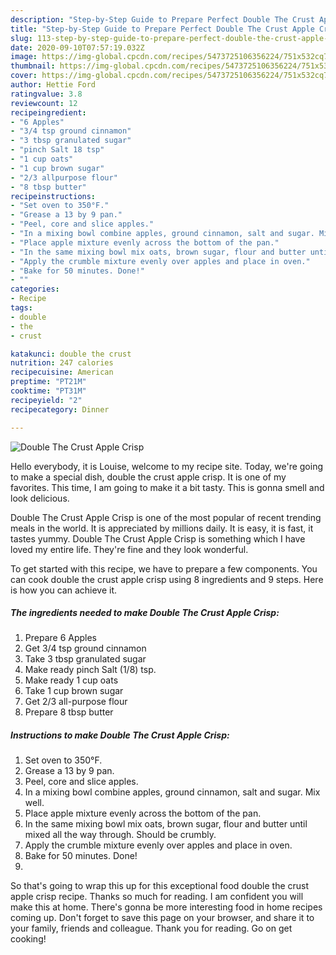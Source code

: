 ```yaml
---
description: "Step-by-Step Guide to Prepare Perfect Double The Crust Apple Crisp"
title: "Step-by-Step Guide to Prepare Perfect Double The Crust Apple Crisp"
slug: 113-step-by-step-guide-to-prepare-perfect-double-the-crust-apple-crisp
date: 2020-09-10T07:57:19.032Z
image: https://img-global.cpcdn.com/recipes/5473725106356224/751x532cq70/double-the-crust-apple-crisp-recipe-main-photo.jpg
thumbnail: https://img-global.cpcdn.com/recipes/5473725106356224/751x532cq70/double-the-crust-apple-crisp-recipe-main-photo.jpg
cover: https://img-global.cpcdn.com/recipes/5473725106356224/751x532cq70/double-the-crust-apple-crisp-recipe-main-photo.jpg
author: Hettie Ford
ratingvalue: 3.8
reviewcount: 12
recipeingredient:
- "6 Apples"
- "3/4 tsp ground cinnamon"
- "3 tbsp granulated sugar"
- "pinch Salt 18 tsp"
- "1 cup oats"
- "1 cup brown sugar"
- "2/3 allpurpose flour"
- "8 tbsp butter"
recipeinstructions:
- "Set oven to 350°F."
- "Grease a 13 by 9 pan."
- "Peel, core and slice apples."
- "In a mixing bowl combine apples, ground cinnamon, salt and sugar. Mix well."
- "Place apple mixture evenly across the bottom of the pan."
- "In the same mixing bowl mix oats, brown sugar, flour and butter until mixed all the way through. Should be crumbly."
- "Apply the crumble mixture evenly over apples and place in oven."
- "Bake for 50 minutes. Done!"
- ""
categories:
- Recipe
tags:
- double
- the
- crust

katakunci: double the crust 
nutrition: 247 calories
recipecuisine: American
preptime: "PT21M"
cooktime: "PT31M"
recipeyield: "2"
recipecategory: Dinner

---
```



![Double The Crust Apple Crisp](https://img-global.cpcdn.com/recipes/5473725106356224/751x532cq70/double-the-crust-apple-crisp-recipe-main-photo.jpg)

Hello everybody, it is Louise, welcome to my recipe site. Today, we're going to make a special dish, double the crust apple crisp. It is one of my favorites. This time, I am going to make it a bit tasty. This is gonna smell and look delicious.

Double The Crust Apple Crisp is one of the most popular of recent trending meals in the world. It is appreciated by millions daily. It is easy, it is fast, it tastes yummy. Double The Crust Apple Crisp is something which I have loved my entire life. They're fine and they look wonderful.




To get started with this recipe, we have to prepare a few components. You can cook double the crust apple crisp using 8 ingredients and 9 steps. Here is how you can achieve it.

##### The ingredients needed to make Double The Crust Apple Crisp:

1. Prepare 6 Apples
1. Get 3/4 tsp ground cinnamon
1. Take 3 tbsp granulated sugar
1. Make ready pinch Salt (1/8) tsp.
1. Make ready 1 cup oats
1. Take 1 cup brown sugar
1. Get 2/3 all-purpose flour
1. Prepare 8 tbsp butter




##### Instructions to make Double The Crust Apple Crisp:

1. Set oven to 350°F.
1. Grease a 13 by 9 pan.
1. Peel, core and slice apples.
1. In a mixing bowl combine apples, ground cinnamon, salt and sugar. Mix well.
1. Place apple mixture evenly across the bottom of the pan.
1. In the same mixing bowl mix oats, brown sugar, flour and butter until mixed all the way through. Should be crumbly.
1. Apply the crumble mixture evenly over apples and place in oven.
1. Bake for 50 minutes. Done!
1. 




So that's going to wrap this up for this exceptional food double the crust apple crisp recipe. Thanks so much for reading. I am confident you will make this at home. There's gonna be more interesting food in home recipes coming up. Don't forget to save this page on your browser, and share it to your family, friends and colleague. Thank you for reading. Go on get cooking!
